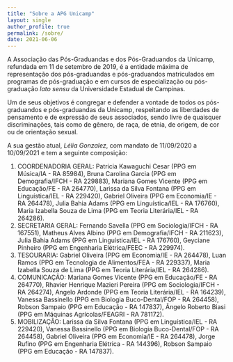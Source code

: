 ```yaml
---
title: "Sobre a APG Unicamp"
layout: single
author_profile: true
permalink: /sobre/
date: 2021-06-06
---
```

A Associação das Pós-Graduandas e dos Pós-Graduandos da Unicamp, refundada em 11 de setembro de 2019, é a entidade máxima de representação dos pós-graduandas e pós-graduandos matriculados em programas de pós-graduação e em cursos de especialização ou pós-graduação *lato sensu* da Universidade Estadual de Campinas.

Um de seus objetivos é congregar e defender a vontade de todos os pós-graduandos e pós-graduandas da Unicamp, respeitando as liberdades de pensamento e de expressão de seus associados, sendo livre de quaisquer discriminações, tais como de gênero, de raça, de etnia, de origem, de cor ou de orientação sexual.

A sua gestão atual, *Lélia Gonzalez*, com mandato de 11/09/2020 a 10/09/2021 e tem a seguinte composição:

<ol>
  <li> COORDENADORIA GERAL:
Patricia Kawaguchi Cesar (PPG em Música/IA - RA 85984), Bruna Carolina Garcia (PPG em Demografia/IFCH - RA 229883), Mariana Gomes Vicente (PPG em Educação/FE - RA 264770), Larissa da Silva Fontana (PPG em Linguística/IEL - RA 229420), Gabriel Oliveira (PPG em Economia/IE - RA 264478), Julia Bahia Adams (PPG em Linguística/IEL - RA 176760), Maria Izabella Souza de Lima (PPG em Teoria Literária/IEL - RA 264286).
  <li> SECRETARIA GERAL:
Fernando Savella (PPG em Sociologia/IFCH - RA 167551), Matheus Alves Albino (PPG em Demografia/IFCH - RA 211623), Julia Bahia Adams (PPG em Linguística/IEL - RA 176760), Geyciane Pinheiro (PPG em Engenharia Elétrica/FEEC - RA 229974).
  <li> TESOURARIA:
Gabriel Oliveira (PPG em Economia/IE - RA 264478), Luan Ramos (PPG em Tecnologia de Alimentos/FEA - RA 229337), Maria Izabella Souza de Lima (PPG em Teoria Literária/IEL - RA 264286).
  <li> COMUNICAÇÃO:
Mariana Gomes Vicente (PPG em Educação/FE - RA 264770), Rhavier Henrique Mazieri Pereira (PPG em Sociologia/IFCH - RA 264274), Angelo Ardonde (PPG em Teoria Literária/IEL - RA 164239), Vanessa Bassinello (PPG em Biologia Buco-Dental/FOP - RA 264458), Robson Sampaio (PPG em Educação - RA 147837), Ângelo Roberto Biasi (PPG em Máquinas Agrícolas/FEAGRI - RA 781172).
  <li> MOBILIZAÇÃO:
Larissa da Silva Fontana (PPG em Linguística/IEL - RA 229420), Vanessa Bassinello (PPG em Biologia Buco-Dental/FOP - RA 264458), Gabriel Oliveira (PPG em Economia/IE - RA 264478), Jorge Rufino (PPG em Engenharia Elétrica - RA 144396), Robson Sampaio (PPG em Educação - RA 147837).
<ol>
